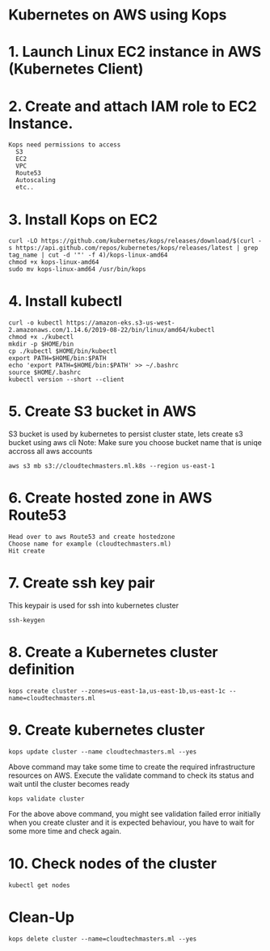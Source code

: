 # Kubernetes on AWS using Kops
# 1. Launch Linux EC2 instance in AWS (Kubernetes Client)
# 2. Create and attach IAM role to EC2 Instance.
	Kops need permissions to access
	  S3
	  EC2
	  VPC
	  Route53
	  Autoscaling
	  etc..
# 3. Install Kops on EC2
	curl -LO https://github.com/kubernetes/kops/releases/download/$(curl -s https://api.github.com/repos/kubernetes/kops/releases/latest | grep tag_name | cut -d '"' -f 4)/kops-linux-amd64
	chmod +x kops-linux-amd64
	sudo mv kops-linux-amd64 /usr/bin/kops
# 4. Install kubectl
	curl -o kubectl https://amazon-eks.s3-us-west-2.amazonaws.com/1.14.6/2019-08-22/bin/linux/amd64/kubectl
	chmod +x ./kubectl
	mkdir -p $HOME/bin
	cp ./kubectl $HOME/bin/kubectl
	export PATH=$HOME/bin:$PATH
	echo 'export PATH=$HOME/bin:$PATH' >> ~/.bashrc
	source $HOME/.bashrc
	kubectl version --short --client
# 5. Create S3 bucket in AWS
S3 bucket is used by kubernetes to persist cluster state, lets create s3 bucket using aws cli Note: Make sure you choose bucket name that is uniqe accross all aws accounts

	aws s3 mb s3://cloudtechmasters.ml.k8s --region us-east-1
# 6. Create hosted zone in AWS Route53
	Head over to aws Route53 and create hostedzone
	Choose name for example (cloudtechmasters.ml)
	Hit create
# 7. Create ssh key pair
This keypair is used for ssh into kubernetes cluster

	ssh-keygen
# 8. Create a Kubernetes cluster definition
	kops create cluster --zones=us-east-1a,us-east-1b,us-east-1c --name=cloudtechmasters.ml
# 9. Create kubernetes cluster
	kops update cluster --name cloudtechmasters.ml --yes
Above command may take some time to create the required infrastructure resources on AWS. Execute the validate command to check its status and wait until the cluster becomes ready

	kops validate cluster
For the above above command, you might see validation failed error initially when you create cluster and it is expected behaviour, you have to wait for some more time and check again.

# 10. Check nodes of the cluster
	kubectl get nodes
# Clean-Up
	kops delete cluster --name=cloudtechmasters.ml --yes
